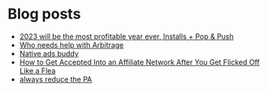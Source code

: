 # Blog posts
<!-- BLOG-POST-LIST:START -->
- [2023 will be the most profitable year ever, Installs + Pop &amp; Push](https://afflift.com/f/threads/2023-will-be-the-most-profitable-year-ever-installs-pop-push.10183/)
- [Who needs help with Arbitrage](https://afflift.com/f/threads/who-needs-help-with-arbitrage.10119/)
- [Native ads buddy](https://afflift.com/f/threads/native-ads-buddy.10147/)
- [How to Get Accepted Into an Affiliate Network After You Get Flicked Off Like a Flea](https://afflift.com/f/threads/how-to-get-accepted-into-an-affiliate-network-after-you-get-flicked-off-like-a-flea.10202/)
- [always reduce the PA](https://afflift.com/f/threads/always-reduce-the-pa.10178/)
<!-- BLOG-POST-LIST:END -->
